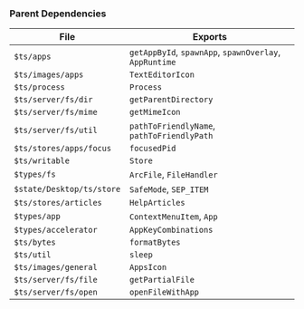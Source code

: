 ### Parent Dependencies

| File | Exports |
| ---- | ------- |
| `$ts/apps` | `getAppById`, `spawnApp`, `spawnOverlay`, `AppRuntime` |
| `$ts/images/apps` | `TextEditorIcon` |
| `$ts/process` | `Process` |
| `$ts/server/fs/dir` | `getParentDirectory` |
| `$ts/server/fs/mime` | `getMimeIcon` |
| `$ts/server/fs/util` | `pathToFriendlyName`, `pathToFriendlyPath` |
| `$ts/stores/apps/focus` | `focusedPid` |
| `$ts/writable` | `Store` |
| `$types/fs` | `ArcFile`, `FileHandler` |
| `$state/Desktop/ts/store` | `SafeMode`, `SEP_ITEM` |
| `$ts/stores/articles` | `HelpArticles` |
| `$types/app` | `ContextMenuItem`, `App` |
| `$types/accelerator` | `AppKeyCombinations` |
| `$ts/bytes` | `formatBytes` |
| `$ts/util` | `sleep` |
| `$ts/images/general` | `AppsIcon` |
| `$ts/server/fs/file` | `getPartialFile` |
| `$ts/server/fs/open` | `openFileWithApp` |
